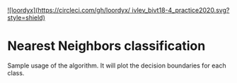 [![loordyx](https://circleci.com/gh/loordyx/
ivlev_bivt18-4_practice2020.svg?style=shield)](https://circleci.com/gh/loordyx/ivlev_bivt18-4_practice2020)
 # Nearest Neighbors classification
 Sample usage of the algorithm.
 It will plot the decision boundaries for each class.
